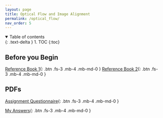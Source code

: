 ```yaml
---
layout: page
title: Optical Flow and Image Alignment
permalink: /optical_flow/
nav_order: 5
---
```


<details open markdown="block">
  <summary>
    Table of contents
  </summary>
  {: .text-delta }
1. TOC
{:toc}
</details>

## Before you Begin

[Reference Book 1](https://drive.google.com/file/d/1jqEB739EfifhSyiCK6vdbPIz7gX9Ywmr/view?usp=sharing){: .btn .fs-3 .mb-4 .mb-md-0 }
[Reference Book 2](https://drive.google.com/file/d/1Kn6dilDeR_7leIctuVa87-czuqBoxJh-/view?usp=sharing){: .btn .fs-3 .mb-4 .mb-md-0 }

## PDFs

[Assignment Questionnaire](https://github.com/sushanthj/assignments_F22/blob/main/CV_A/Assignment_2/16720A_F22_hw2.pdf){: .btn .fs-3 .mb-4 .mb-md-0 } 

[My Answers](https://github.com/sushanthj/assignments_F22/blob/main/CV_A/Assignment_2/sushantj_hw2.pdf){: .btn .fs-3 .mb-4 .mb-md-0 }